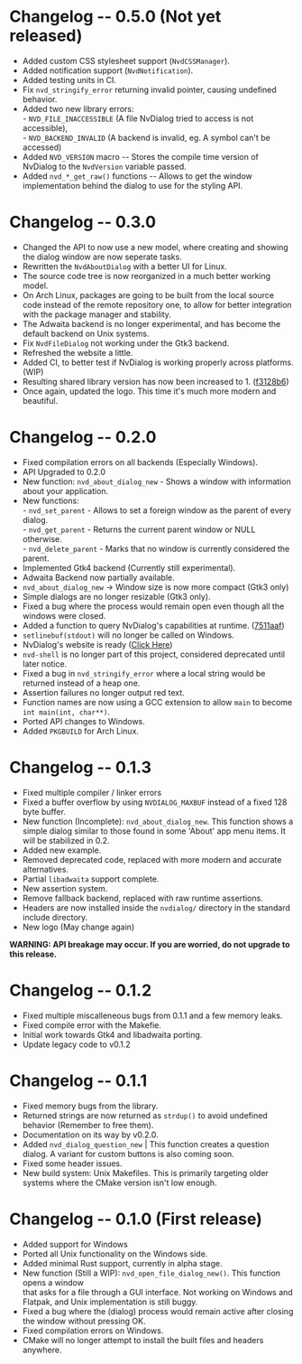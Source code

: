 # Changelog -- 0.5.0 (Not yet released)

- Added custom CSS stylesheet support (`NvdCSSManager`).
- Added notification support (`NvdNotification`).
- Added testing units in CI.
- Fix `nvd_stringify_error` returning invalid pointer, causing undefined behavior.
- Added two new library errors:\
        - `NVD_FILE_INACCESSIBLE` (A file NvDialog tried to access is not accessible),\
        - `NVD_BACKEND_INVALID`   (A backend is invalid, eg. A symbol can't be accessed)
- Added `NVD_VERSION` macro -- Stores the compile time version of NvDialog to the `NvdVersion` variable passed.
- Added `nvd_*_get_raw()` functions -- Allows to get the window implementation behind the dialog to use for the styling API.
# Changelog -- 0.3.0

- Changed the API to now use a new model, where creating and showing the dialog window are now seperate tasks.
- Rewritten the `NvdAboutDialog` with a better UI for Linux.
- The source code tree is now reorganized in a much better working model.
- On Arch Linux, packages are going to be built from the local source code instead of the remote repository one, to allow for better integration with the package manager and stability.
- The Adwaita backend is no longer experimental, and has become the default backend on Unix systems.
- Fix `NvdFileDialog` not working under the Gtk3 backend.
- Refreshed the website a little.
- Added CI, to better test if NvDialog is working properly across platforms. (WIP)
- Resulting shared library version has now been increased to 1. ([f3128b6]())
- Once again, updated the logo. This time it's much more modern and beautiful.

# Changelog -- 0.2.0

- Fixed compilation errors on all backends (Especially Windows).
- API Upgraded to 0.2.0
- New function: `nvd_about_dialog_new` - Shows a window with information about your application.
- New functions:\
        - `nvd_set_parent` - Allows to set a foreign window as the parent of every dialog.\
        - `nvd_get_parent` - Returns the current parent window or NULL otherwise.\
        - `nvd_delete_parent` - Marks that no window is currently considered the parent.
- Implemented Gtk4 backend (Currently still experimental).
- Adwaita Backend now partially available.
- `nvd_about_dialog_new` -> Window size is now more compact (Gtk3 only)
- Simple dialogs are no longer resizable (Gtk3 only).
- Fixed a bug where the process would remain open even though all the windows were closed.
- Added a function to query NvDialog's capabilities at runtime. ([7511aaf](https://github.com/AndroGR/nvdialog/commit/7511aaf9cc1976c81c134feecea3248895f2f133))
- `setlinebuf(stdout)` will no longer be called on Windows.
- NvDialog's website is ready ([Click Here](https://androgr.github.io/libnvdialog/))
- `nvd-shell` is no longer part of this project, considered deprecated until later notice.
- Fixed a bug in `nvd_stringify_error` where a local string would be returned instead of a heap one.
- Assertion failures no longer output red text.
- Function names are now using a GCC extension to allow `main` to become `int main(int, char**)`.
- Ported API changes to Windows.
- Added `PKGBUILD` for Arch Linux.

# Changelog -- 0.1.3

- Fixed multiple compiler / linker errors
- Fixed a buffer overflow by using `NVDIALOG_MAXBUF` instead of a fixed 128 byte buffer.
- New function (Incomplete): `nvd_about_dialog_new`. This function shows a simple dialog similar to those found in some 'About' app menu items. It will be stabilized in 0.2.
- Added new example.
- Removed deprecated code, replaced with more modern and accurate alternatives.
- Partial `libadwaita` support complete.
- New assertion system.
- Remove fallback backend, replaced with raw runtime assertions.
- Headers are now installed inside the `nvdialog/` directory in the standard include directory.
- New logo (May change again)

**WARNING: API breakage may occur. If you are worried, do not upgrade to this release.**

# Changelog -- 0.1.2

- Fixed multiple miscalleneous bugs from 0.1.1 and a few memory leaks.
- Fixed compile error with the Makefie.
- Initial work towards Gtk4 and libadwaita porting.
- Update legacy code to v0.1.2

# Changelog -- 0.1.1

- Fixed memory bugs from the library.
- Returned strings are now returned as `strdup()` to avoid undefined behavior (Remember to free them).
- Documentation on its way by v0.2.0.
- Added `nvd_dialog_question_new` | This function creates a question dialog. A variant for custom buttons is also coming soon.
- Fixed some header issues.
- New build system: Unix Makefiles. This is primarily targeting older systems where the CMake version isn't low enough.

# Changelog -- 0.1.0 (First release)
- Added support for Windows
- Ported all Unix functionality on the Windows side.
- Added minimal Rust support, currently in alpha stage.
- New function (Still a WIP): `nvd_open_file_dialog_new()`. This function opens a window\
that asks for a file through a GUI interface. Not working on Windows and Flatpak, and Unix implementation is still buggy.
- Fixed a bug where the (dialog) process would remain active after closing the window without pressing OK.
- Fixed compilation errors on Windows.
- CMake will no longer attempt to install the built files and headers anywhere.

